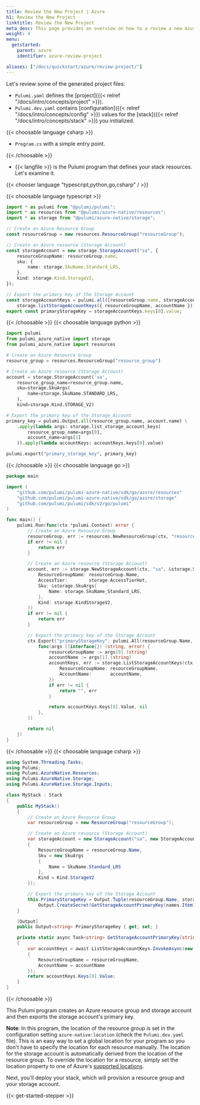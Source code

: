 ```yaml
---
title: Review the New Project | Azure
h1: Review the New Project
linktitle: Review the New Project
meta_desc: This page provides an overview on how to a review a new Azure project.
weight: 4
menu:
  getstarted:
    parent: azure
    identifier: azure-review-project

aliases: ["/docs/quickstart/azure/review-project/"]
---
```


Let's review some of the generated project files:

- `Pulumi.yaml` defines the [project]({{< relref "/docs/intro/concepts/project" >}}).
- `Pulumi.dev.yaml` contains [configuration]({{< relref "/docs/intro/concepts/config" >}}) values for the [stack]({{< relref "/docs/intro/concepts/stack" >}}) you initialized.

{{< choosable language csharp >}}

- `Program.cs` with a simple entry point.

{{< /choosable >}}

- {{< langfile >}} is the Pulumi program that defines your stack resources. Let's examine it.

{{< chooser language "typescript,python,go,csharp" / >}}

{{< choosable language typescript >}}

```typescript
import * as pulumi from "@pulumi/pulumi";
import * as resources from "@pulumi/azure-native/resources";
import * as storage from "@pulumi/azure-native/storage";

// Create an Azure Resource Group
const resourceGroup = new resources.ResourceGroup("resourceGroup");

// Create an Azure resource (Storage Account)
const storageAccount = new storage.StorageAccount("sa", {
    resourceGroupName: resourceGroup.name,
    sku: {
        name: storage.SkuName.Standard_LRS,
    },
    kind: storage.Kind.StorageV2,
});

// Export the primary key of the Storage Account
const storageAccountKeys = pulumi.all([resourceGroup.name, storageAccount.name]).apply(([resourceGroupName, accountName]) =>
    storage.listStorageAccountKeys({ resourceGroupName, accountName }));
export const primaryStorageKey = storageAccountKeys.keys[0].value;
```

{{< /choosable >}}
{{< choosable language python >}}

```python
import pulumi
from pulumi_azure_native import storage
from pulumi_azure_native import resources

# Create an Azure Resource Group
resource_group = resources.ResourceGroup("resource_group")

# Create an Azure resource (Storage Account)
account = storage.StorageAccount('sa',
    resource_group_name=resource_group.name,
    sku=storage.SkuArgs(
        name=storage.SkuName.STANDARD_LRS,
    ),
    kind=storage.Kind.STORAGE_V2)

# Export the primary key of the Storage Account
primary_key = pulumi.Output.all(resource_group.name, account.name) \
    .apply(lambda args: storage.list_storage_account_keys(
        resource_group_name=args[0],
        account_name=args[1]
    )).apply(lambda accountKeys: accountKeys.keys[0].value)

pulumi.export("primary_storage_key", primary_key)
```

{{< /choosable >}}
{{< choosable language go >}}

```go
package main

import (
    "github.com/pulumi/pulumi-azure-native/sdk/go/azure/resources"
	"github.com/pulumi/pulumi-azure-native/sdk/go/azure/storage"
    "github.com/pulumi/pulumi/sdk/v2/go/pulumi"
)

func main() {
    pulumi.Run(func(ctx *pulumi.Context) error {
        // Create an Azure Resource Group
        resourceGroup, err := resources.NewResourceGroup(ctx, "resourceGroup", nil)
        if err != nil {
            return err
        }

        // Create an Azure resource (Storage Account)
        account, err := storage.NewStorageAccount(ctx, "sa", &storage.StorageAccountArgs{
			ResourceGroupName: resourceGroup.Name,
			AccessTier:        storage.AccessTierHot,
			Sku: &storage.SkuArgs{
				Name: storage.SkuName_Standard_LRS,
			},
			Kind: storage.KindStorageV2,
        })
        if err != nil {
            return err
        }

        // Export the primary key of the Storage Account
		ctx.Export("primaryStorageKey", pulumi.All(resourceGroup.Name, account.Name).ApplyT(
			func(args []interface{}) (string, error) {
				resourceGroupName := args[0].(string)
				accountName := args[1].(string)
				accountKeys, err := storage.ListStorageAccountKeys(ctx, &storage.ListStorageAccountKeysArgs{
					ResourceGroupName: resourceGroupName,
					AccountName:       accountName,
				})
				if err != nil {
					return "", err
				}

				return accountKeys.Keys[0].Value, nil
			},
		))

        return nil
    })
}
```

{{< /choosable >}}
{{< choosable language csharp >}}

```csharp
using System.Threading.Tasks;
using Pulumi;
using Pulumi.AzureNative.Resources;
using Pulumi.AzureNative.Storage;
using Pulumi.AzureNative.Storage.Inputs;

class MyStack : Stack
{
    public MyStack()
    {
        // Create an Azure Resource Group
        var resourceGroup = new ResourceGroup("resourceGroup");

        // Create an Azure resource (Storage Account)
        var storageAccount = new StorageAccount("sa", new StorageAccountArgs
        {
            ResourceGroupName = resourceGroup.Name,
            Sku = new SkuArgs
            {
                Name = SkuName.Standard_LRS
            },
            Kind = Kind.StorageV2
        });

        // Export the primary key of the Storage Account
        this.PrimaryStorageKey = Output.Tuple(resourceGroup.Name, storageAccount.Name).Apply(names =>
            Output.CreateSecret(GetStorageAccountPrimaryKey(names.Item1, names.Item2)));
    }

    [Output]
    public Output<string> PrimaryStorageKey { get; set; }

    private static async Task<string> GetStorageAccountPrimaryKey(string resourceGroupName, string accountName)
    {
        var accountKeys = await ListStorageAccountKeys.InvokeAsync(new ListStorageAccountKeysArgs
        {
            ResourceGroupName = resourceGroupName,
            AccountName = accountName
        });
        return accountKeys.Keys[0].Value;
    }
}
```

{{< /choosable >}}

This Pulumi program creates an Azure resource group and storage account and then exports the storage account's primary key.

**Note**: In this program, the location of the resource group is set in the configuration setting `azure-native:location` (check the `Pulumi.dev.yaml` file). This is an easy way to set a global location for your program so you don't have to specify the location for each resource manually. The location for the storage account is automatically derived from the location of the resource group. To override the location for a resource, simply set the location property to one of Azure's [supported locations](https://azure.microsoft.com/en-us/global-infrastructure/locations/).

Next, you'll deploy your stack, which will provision a resource group and your storage account.

{{< get-started-stepper >}}
